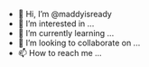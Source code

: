 - 👋 Hi, I’m @maddyisready
- 👀 I’m interested in ...
- 🌱 I’m currently learning ...
- 💞️ I’m looking to collaborate on ...
- 📫 How to reach me ...

<!---
maddyisready/maddyisready is a ✨ special ✨ repository because its `README.md` (this file) appears on your GitHub profile.
You can click the Preview link to take a look at your changes.
--->

